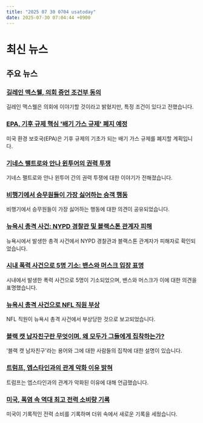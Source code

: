 ```yaml
---
title: "2025 07 30 0704 usatoday"
date: 2025-07-30 07:04:44 +0900
---
```


# 최신 뉴스
## 주요 뉴스
### [길레인 맥스웰, 의회 증언 조건부 동의](https://www.usatoday.com/story/news/politics/2025/07/29/ghislaine-maxwell-jeffrey-epstein-files-congress-testimony/85423815007/)
길레인 맥스웰은 의회에 이야기할 것이라고 밝혔지만, 특정 조건이 있다고 전했습니다.
### [EPA, 기후 규제 핵심 '배기 가스 규제' 폐지 예정](https://www.usatoday.com/story/news/politics/2025/07/29/epa-repeal-climate-tailpipe-emissions-rule/85424000007/)
미국 환경 보호국(EPA)은 기후 규제의 기초가 되는 배기 가스 규제를 폐지할 계획입니다.
### [기네스 팰트로와 안나 윈투어의 권력 투쟁](https://www.usatoday.com/story/entertainment/books/2025/07/29/gwyneth-paltrow-goop-biography/85404384007/)
기네스 팰트로와 안나 윈투어 간의 권력 투쟁에 대한 이야기가 전해졌습니다.
### [비행기에서 승무원들이 가장 싫어하는 승객 행동](https://www.usatoday.com/story/travel/columnist/2025/07/23/airplane-barefoot-shoe-etiquette-tips/84431243007/)
비행기에서 승무원들이 가장 싫어하는 행동에 대한 의견이 공유되었습니다.
### [뉴욕시 총격 사건: NYPD 경찰관 및 블랙스톤 관계자 피해](https://www.usatoday.com/story/news/nation/2025/07/29/new-york-city-manhattan-shooting-updates/85418413007/)
뉴욕시에서 발생한 총격 사건에서 NYPD 경찰관과 블랙스톤 관계자가 피해자로 확인되었습니다.
### [시내 폭력 사건으로 5명 기소: 밴스와 머스크 입장 표명](https://www.usatoday.com/story/news/nation/2025/07/29/cincinnati-brawl-street-fight-vance-musk/85423053007/)
시내에서 발생한 폭력 사건으로 5명이 기소되었으며, 밴스와 머스크가 이에 대한 의견을 표명했습니다.
### [뉴욕시 총격 사건으로 NFL 직원 부상](https://www.usatoday.com/story/sports/nfl/2025/07/29/nyc-shooting-nfl-employee-craig-clementi/85421528007/)
NFL 직원이 뉴욕시 총격 사건에서 부상당한 것으로 보고되었습니다.
### [블랙 캣 남자친구란 무엇이며, 왜 모두가 그들에게 집착하는가?](https://www.usatoday.com/story/life/health-wellness/2025/07/29/black-cat-boyfriend-tv-men/85411811007/)
'블랙 캣 남자친구'라는 용어와 그에 대한 사람들의 집착에 대한 설명이 있습니다.
### [트럼프, 엡스타인과의 관계 악화 이유 밝혀](https://www.usatoday.com/story/news/politics/2025/07/29/trump-falling-out-jeffrey-epstein-spa-staff/85426667007/)
트럼프는 엡스타인과의 관계가 악화된 이유에 대해 언급했습니다.
### [미국, 폭염 속 역대 최고 전력 소비량 기록](https://www.usatoday.com/story/news/nation/2025/07/29/us-power-record-electric-consumption-heat/85428748007/)
미국이 기록적인 전력 소비를 기록하며 더위 속에서 새로운 기록을 세웠습니다.